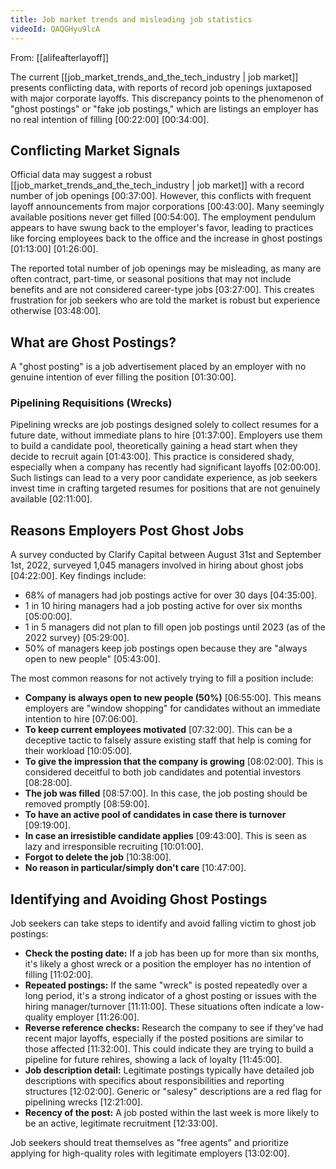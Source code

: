 ```yaml
---
title: Job market trends and misleading job statistics
videoId: QAQGHyu9lcA
---
```


From: [[alifeafterlayoff]] <br/> 

The current [[job_market_trends_and_the_tech_industry | job market]] presents conflicting data, with reports of record job openings juxtaposed with major corporate layoffs. This discrepancy points to the phenomenon of "ghost postings" or "fake job postings," which are listings an employer has no real intention of filling <a class="yt-timestamp" data-t="00:22:00">[00:22:00]</a> <a class="yt-timestamp" data-t="00:34:00">[00:34:00]</a>.

## Conflicting Market Signals
Official data may suggest a robust [[job_market_trends_and_the_tech_industry | job market]] with a record number of job openings <a class="yt-timestamp" data-t="00:37:00">[00:37:00]</a>. However, this conflicts with frequent layoff announcements from major corporations <a class="yt-timestamp" data-t="00:43:00">[00:43:00]</a>. Many seemingly available positions never get filled <a class="yt-timestamp" data-t="00:54:00">[00:54:00]</a>. The employment pendulum appears to have swung back to the employer's favor, leading to practices like forcing employees back to the office and the increase in ghost postings <a class="yt-timestamp" data-t="01:13:00">[01:13:00]</a> <a class="yt-timestamp" data-t="01:26:00">[01:26:00]</a>.

The reported total number of job openings may be misleading, as many are often contract, part-time, or seasonal positions that may not include benefits and are not considered career-type jobs <a class="yt-timestamp" data-t="03:27:00">[03:27:00]</a>. This creates frustration for job seekers who are told the market is robust but experience otherwise <a class="yt-timestamp" data-t="03:48:00">[03:48:00]</a>.

## What are Ghost Postings?
A "ghost posting" is a job advertisement placed by an employer with no genuine intention of ever filling the position <a class="yt-timestamp" data-t="01:30:00">[01:30:00]</a>.

### Pipelining Requisitions (Wrecks)
Pipelining wrecks are job postings designed solely to collect resumes for a future date, without immediate plans to hire <a class="yt-timestamp" data-t="01:37:00">[01:37:00]</a>. Employers use them to build a candidate pool, theoretically gaining a head start when they decide to recruit again <a class="yt-timestamp" data-t="01:43:00">[01:43:00]</a>. This practice is considered shady, especially when a company has recently had significant layoffs <a class="yt-timestamp" data-t="02:00:00">[02:00:00]</a>. Such listings can lead to a very poor candidate experience, as job seekers invest time in crafting targeted resumes for positions that are not genuinely available <a class="yt-timestamp" data-t="02:11:00">[02:11:00]</a>.

## Reasons Employers Post Ghost Jobs
A survey conducted by Clarify Capital between August 31st and September 1st, 2022, surveyed 1,045 managers involved in hiring about ghost jobs <a class="yt-timestamp" data-t="04:22:00">[04:22:00]</a>. Key findings include:
*   68% of managers had job postings active for over 30 days <a class="yt-timestamp" data-t="04:35:00">[04:35:00]</a>.
*   1 in 10 hiring managers had a job posting active for over six months <a class="yt-timestamp" data-t="05:00:00">[05:00:00]</a>.
*   1 in 5 managers did not plan to fill open job postings until 2023 (as of the 2022 survey) <a class="yt-timestamp" data-t="05:29:00">[05:29:00]</a>.
*   50% of managers keep job postings open because they are "always open to new people" <a class="yt-timestamp" data-t="05:43:00">[05:43:00]</a>.

The most common reasons for not actively trying to fill a position include:
*   **Company is always open to new people (50%)** <a class="yt-timestamp" data-t="06:55:00">[06:55:00]</a>. This means employers are "window shopping" for candidates without an immediate intention to hire <a class="yt-timestamp" data-t="07:06:00">[07:06:00]</a>.
*   **To keep current employees motivated** <a class="yt-timestamp" data-t="07:32:00">[07:32:00]</a>. This can be a deceptive tactic to falsely assure existing staff that help is coming for their workload <a class="yt-timestamp" data-t="10:05:00">[10:05:00]</a>.
*   **To give the impression that the company is growing** <a class="yt-timestamp" data-t="08:02:00">[08:02:00]</a>. This is considered deceitful to both job candidates and potential investors <a class="yt-timestamp" data-t="08:28:00">[08:28:00]</a>.
*   **The job was filled** <a class="yt-timestamp" data-t="08:57:00">[08:57:00]</a>. In this case, the job posting should be removed promptly <a class="yt-timestamp" data-t="08:59:00">[08:59:00]</a>.
*   **To have an active pool of candidates in case there is turnover** <a class="yt-timestamp" data-t="09:19:00">[09:19:00]</a>.
*   **In case an irresistible candidate applies** <a class="yt-timestamp" data-t="09:43:00">[09:43:00]</a>. This is seen as lazy and irresponsible recruiting <a class="yt-timestamp" data-t="10:01:00">[10:01:00]</a>.
*   **Forgot to delete the job** <a class="yt-timestamp" data-t="10:38:00">[10:38:00]</a>.
*   **No reason in particular/simply don't care** <a class="yt-timestamp" data-t="10:47:00">[10:47:00]</a>.

## Identifying and Avoiding Ghost Postings
Job seekers can take steps to identify and avoid falling victim to ghost job postings:
*   **Check the posting date:** If a job has been up for more than six months, it's likely a ghost wreck or a position the employer has no intention of filling <a class="yt-timestamp" data-t="11:02:00">[11:02:00]</a>.
*   **Repeated postings:** If the same "wreck" is posted repeatedly over a long period, it's a strong indicator of a ghost posting or issues with the hiring manager/turnover <a class="yt-timestamp" data-t="11:11:00">[11:11:00]</a>. These situations often indicate a low-quality employer <a class="yt-timestamp" data-t="11:26:00">[11:26:00]</a>.
*   **Reverse reference checks:** Research the company to see if they've had recent major layoffs, especially if the posted positions are similar to those affected <a class="yt-timestamp" data-t="11:32:00">[11:32:00]</a>. This could indicate they are trying to build a pipeline for future rehires, showing a lack of loyalty <a class="yt-timestamp" data-t="11:45:00">[11:45:00]</a>.
*   **Job description detail:** Legitimate postings typically have detailed job descriptions with specifics about responsibilities and reporting structures <a class="yt-timestamp" data-t="12:02:00">[12:02:00]</a>. Generic or "salesy" descriptions are a red flag for pipelining wrecks <a class="yt-timestamp" data-t="12:21:00">[12:21:00]</a>.
*   **Recency of the post:** A job posted within the last week is more likely to be an active, legitimate recruitment <a class="yt-timestamp" data-t="12:33:00">[12:33:00]</a>.

Job seekers should treat themselves as "free agents" and prioritize applying for high-quality roles with legitimate employers <a class="yt-timestamp" data-t="13:02:00">[13:02:00]</a>.